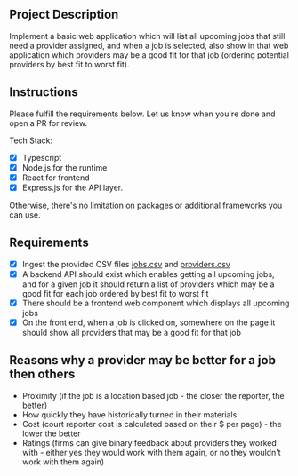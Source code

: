 ## Project Description
Implement a basic web application which will list all upcoming jobs that still need a provider assigned, and when a job is selected, also show in that web application which providers may be a good fit for that job (ordering potential providers by best fit to worst fit).

## Instructions
Please fulfill the requirements below. Let us know when you're done and open a PR for review.

Tech Stack:
  - [X] Typescript
  - [X] Node.js for the runtime
  - [X] React for frontend
  - [X] Express.js for the API layer.

Otherwise, there's no limitation on packages or additional frameworks you can use.

## Requirements
- [X] Ingest the provided CSV files [jobs.csv](server/src/repositories/data/jobs.csv) and [providers.csv](server/src/repositories/data/providers.csv)
- [X] A backend API should exist which enables getting all upcoming jobs, and for a given job it should return a list of providers which may be a good fit for each job ordered by best fit to worst fit
- [X] There should be a frontend web component which displays all upcoming jobs
- [X] On the front end, when a job is clicked on, somewhere on the page it should show all providers that may be a good fit for that job 

## Reasons why a provider may be better for a job then others
* Proximity (if the job is a location based job - the closer the reporter, the better)
* How quickly they have historically turned in their materials
* Cost (court reporter cost is calculated based on their $ per page) - the lower the better
* Ratings (firms can give binary feedback about providers they worked with - either yes they would work with them again, or no they wouldn't work with them again)
